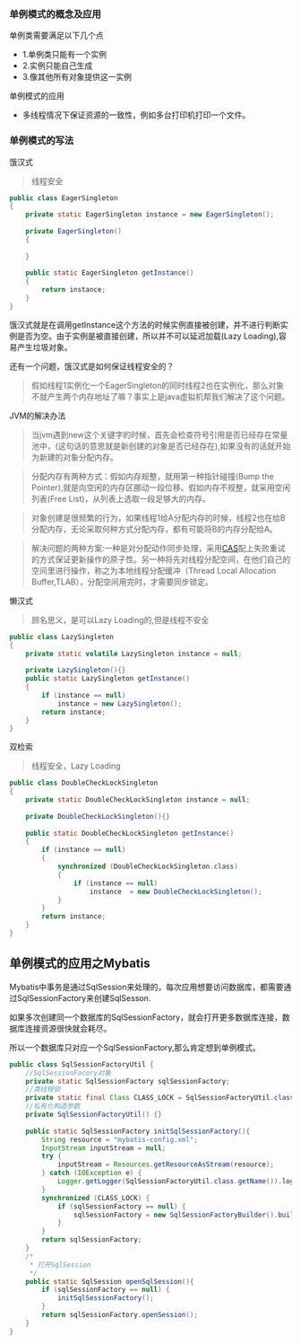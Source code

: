 ### 单例模式的概念及应用

单例类需要满足以下几个点
  - 1.单例类只能有一个实例
  - 2.实例只能自己生成
  - 3.像其他所有对象提供这一实例

单例模式的应用
  - 多线程情况下保证资源的一致性，例如多台打印机打印一个文件。

### 单例模式的写法
 饿汉式
>线程安全
```java
public class EagerSingleton
{
    private static EagerSingleton instance = new EagerSingleton();
    
    private EagerSingleton()
    {
        
    }
    
    public static EagerSingleton getInstance()
    {
        return instance;
    }
}
```
饿汉式就是在调用getInstance这个方法的时候实例直接被创建，并不进行判断实例是否为空。由于实例是被直接创建，所以并不可以延迟加载(Lazy Loading),容易产生垃圾对象。

还有一个问题，饿汉式是如何保证线程安全的？
>假如线程1实例化一个EagerSingleton的同时线程2也在实例化，那么对象不就产生两个内存地址了嘛？事实上是java虚拟机帮我们解决了这个问题。

JVM的解决办法
>当jvm遇到new这个关键字的时候，首先会检查符号引用是否已经存在常量池中，(这句话的意思就是新创建的对象是否已经存在),如果没有的话就开始为新建的对象分配内存。

>分配内存有两种方式：假如内存规整，就用第一种指针碰撞(Bump the Pointer),就是向空闲的内存区挪动一段位移。假如内存不规整，就采用空闲列表(Free  List)，从列表上选取一段足够大的内存。

>对象创建是很频繁的行为，如果线程1给A分配内存的时候，线程2也在给B分配内存，无论采取何种方式分配内存，都有可能将B的内存分配给A。

>解决问题的两种方案:一种是对分配动作同步处理，采用[CAS](https://blog.csdn.net/liubenlong007/article/details/53761730)配上失败重试的方式保证更新操作的原子性。另一种将先对线程分配空间，在他们自己的空间里进行操作，称之为本地线程分配缓冲（Thread Local Allocation Buffer,TLAB），分配空间用完时，才需要同步锁定。 

懒汉式
>顾名思义，是可以Lazy Loading的,但是线程不安全
```java
public class LazySingleton
{
    private static volatile LazySingleton instance = null;
    
    private LazySingleton(){}
    public static LazySingleton getInstance()
    {
        if (instance == null)
            instance = new LazySingleton();
        return instance;
    }
}
```
双检索
>线程安全，Lazy Loading
```java
public class DoubleCheckLockSingleton
{
    private static DoubleCheckLockSingleton instance = null;
    
    private DoubleCheckLockSingleton(){}
    
    public static DoubleCheckLockSingleton getInstance()
    {
        if (instance == null)
        {
            synchronized (DoubleCheckLockSingleton.class)
            {
                if (instance == null)
                    instance  = new DoubleCheckLockSingleton();
            }
        }
        return instance;
    }
}
```
## 单例模式的应用之Mybatis
Mybatis中事务是通过SqlSession来处理的，每次应用想要访问数据库，都需要通过SqlSessionFactory来创建SqlSesson.

如果多次创建同一个数据库的SqlSessionFactory，就会打开更多数据库连接，数据库连接资源很快就会耗尽。

所以一个数据库只对应一个SqlSessionFactory,那么肯定想到单例模式。
```java
public class SqlSessionFactoryUtil {
	//SqlSessionFacory对象
	private static SqlSessionFactory sqlSessionFactory;
	//类线程锁
	private static final Class CLASS_LOCK = SqlSessionFactoryUtil.class;
	//私有化构造参数
	private SqlSessionFactoryUtil() {}
	
	public static SqlSessionFactory initSqlSessionFactory(){
		String resource = "mybatis-config.xml";
		InputStream inputStream = null;
		try {
			inputStream = Resources.getResourceAsStream(resource);
		} catch (IOException e) {
			Logger.getLogger(SqlSessionFactoryUtil.class.getName()).log(Level.SEVERE,null,e);
		}
		synchronized (CLASS_LOCK) {
			if (sqlSessionFactory == null) {
				sqlSessionFactory = new SqlSessionFactoryBuilder().build(inputStream);
			}
		}
		return sqlSessionFactory;
	}
    /*
     * 打开SqlSession
     */
	public static SqlSession openSqlSession(){
		if (sqlSessionFactory == null) {
			initSqlSessionFactory();
		}
		return sqlSessionFactory.openSession();
	}
}
```






